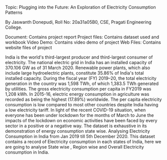 Topic: Plugging into the Future: An Exploration of Electricity Consumption Patterns

By Jaswanth Donepudi, Roll No: 20a31a05B0, CSE, Pragati Engineering College.

Document: Contains project report Project files: Contains dataset used and workbook Video Demo: Contains video demo of project Web Files: Contains website files of project

India is the world's third-largest producer and third-largest consumer of electricity. The national electric grid in India has an installed capacity of 370.106 GW as of 31 March 2020. Renewable power plants, which also include large hydroelectric plants, constitute 35.86% of India's total installed capacity. During the fiscal year (FY) 2019–20, the total electricity generation in the country was 1,598 TWh, of which 1,383.5 TWh generated by utilities. The gross electricity consumption per capita in FY2019 was 1,208 kWh. In 2015-16, electric energy consumption in agriculture was recorded as being the highest (17.89%) worldwide. The per capita electricity consumption is low compared to most other countries despite India having a low electricity tariff. In light of the recent COVID-19 situation, when everyone has been under lockdown for the months of March to June the impacts of the lockdown on economic activities have been faced by every sector in a positive or a negative way. The dataset is exhaustive in its demonstration of energy consumption state wise. Analysing Electricity Consumption in India from Jan 2019 till 5th December 2020. This dataset contains a record of Electricity consumption in each states of India, here we are going to analyse State wise , Region wise and Overall Electricity consumption in India.
